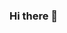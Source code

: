 ### Hi there 👋

<!--
**CrisUOC/CrisUOC** is a ✨ _special_ ✨ repository because its `README.md` (this file) appears on your GitHub profile.

Here are some ideas to get you started:

- 🔭 I’m currently working on a developer team.
- 🌱 I’m currently learning Engineer of Communication degree
- 👯 I’m looking to collaborate on Tokeny Solutions as QA
- 🤔 I’m looking for help with solutions about data science, 
- 💬 Ask me about ...
- 📫 How to reach me: ...
- 😄 Pronouns: ...
- ⚡ Fun fact: ...
-->
